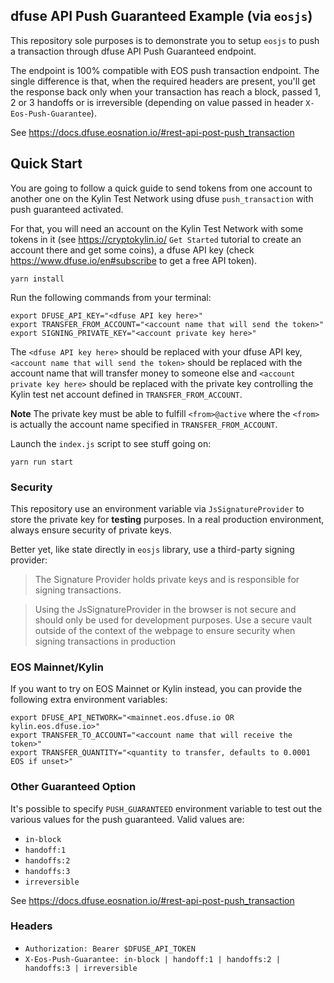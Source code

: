 ## dfuse API Push Guaranteed Example (via `eosjs`)

This repository sole purposes is to demonstrate you to setup `eosjs` to push a
transaction through dfuse API Push Guaranteed endpoint.

The endpoint is 100% compatible with EOS push transaction endpoint. The single
difference is that, when the required headers are present, you'll get the response
back only when your transaction has reach a block, passed 1, 2 or 3 handoffs or is
irreversible (depending on value passed in header `X-Eos-Push-Guarantee`).

See https://docs.dfuse.eosnation.io/#rest-api-post-push_transaction

## Quick Start

You are going to follow a quick guide to send tokens from one account to another
one on the Kylin Test Network using dfuse `push_transaction` with push guaranteed
activated.

For that, you will need an account on the Kylin Test Network with some tokens in
it (see https://cryptokylin.io/ `Get Started` tutorial to create an account there and
get some coins), a dfuse API key (check https://www.dfuse.io/en#subscribe to get a free
API token).

    yarn install

Run the following commands from your terminal:

    export DFUSE_API_KEY="<dfuse API key here>"
    export TRANSFER_FROM_ACCOUNT="<account name that will send the token>"
    export SIGNING_PRIVATE_KEY="<account private key here>"

The `<dfuse API key here>` should be replaced with your dfuse API key,
`<account name that will send the token>` should be replaced with the
account name that will transfer money to someone else and
`<account private key here>` should be replaced with the private key
controlling the Kylin test net account defined in `TRANSFER_FROM_ACCOUNT`.

**Note** The private key must be able to fulfill `<from>@active` where the
`<from>` is actually the account name specified in `TRANSFER_FROM_ACCOUNT`.

Launch the `index.js` script to see stuff going on:

    yarn run start

### Security

This repository use an environment variable via `JsSignatureProvider` to store the
private key for **testing** purposes. In a real production environment, always ensure
security of private keys.

Better yet, like state directly in `eosjs` library, use a third-party signing provider:

> The Signature Provider holds private keys and is responsible for signing transactions.

> Using the JsSignatureProvider in the browser is not secure and should only be used for development purposes. Use a secure vault outside of the context of the webpage to ensure security when signing transactions in production

### EOS Mainnet/Kylin

If you want to try on EOS Mainnet or Kylin instead, you can provide the following
extra environment variables:

    export DFUSE_API_NETWORK="<mainnet.eos.dfuse.io OR kylin.eos.dfuse.io>"
    export TRANSFER_TO_ACCOUNT="<account name that will receive the token>"
    export TRANSFER_QUANTITY="<quantity to transfer, defaults to 0.0001 EOS if unset>"

### Other Guaranteed Option

It's possible to specify `PUSH_GUARANTEED` environment variable to test out
the various values for the push guaranteed. Valid values are:

- `in-block`
- `handoff:1`
- `handoffs:2`
- `handoffs:3`
- `irreversible`

See https://docs.dfuse.eosnation.io/#rest-api-post-push_transaction

### Headers

- `Authorization: Bearer $DFUSE_API_TOKEN`
- `X-Eos-Push-Guarantee: in-block | handoff:1 | handoffs:2 | handoffs:3 | irreversible`
